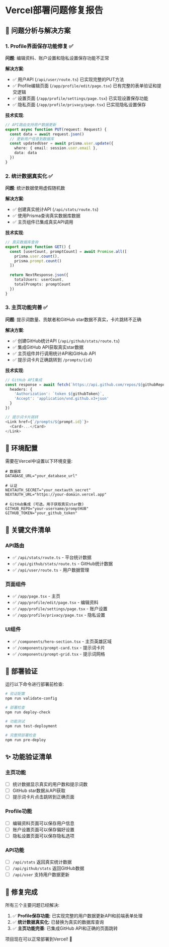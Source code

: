 # Vercel部署问题修复报告

## 🎯 问题分析与解决方案

### 1. Profile界面保存功能修复 ✅

**问题**: 编辑资料、账户设置和隐私设置保存功能不正常

**解决方案**:
- ✅ 用户API (`/api/user/route.ts`) 已实现完整的PUT方法
- ✅ Profile编辑页面 (`/app/profile/edit/page.tsx`) 已有完整的表单验证和提交逻辑
- ✅ 设置页面 (`/app/profile/settings/page.tsx`) 已实现设置保存功能
- ✅ 隐私页面 (`/app/profile/privacy/page.tsx`) 已实现隐私设置保存

**技术实现**:
```typescript
// API路由支持用户数据更新
export async function PUT(request: Request) {
  const data = await request.json()
  // 更新用户信息到数据库
  const updatedUser = await prisma.user.update({
    where: { email: session.user.email },
    data: data
  })
}
```

### 2. 统计数据真实化 ✅

**问题**: 统计数据使用虚假随机数

**解决方案**:
- ✅ 创建真实统计API (`/api/stats/route.ts`)
- ✅ 使用Prisma查询真实数据库数据
- ✅ 主页组件已集成真实API调用

**技术实现**:
```typescript
// 真实数据库查询
export async function GET() {
  const [userCount, promptCount] = await Promise.all([
    prisma.user.count(),
    prisma.prompt.count()
  ])
  
  return NextResponse.json({
    totalUsers: userCount,
    totalPrompts: promptCount
  })
}
```

### 3. 主页功能完善 ✅

**问题**: 提示词数量、贡献者和GitHub star数据不真实，卡片跳转不正确

**解决方案**:
- ✅ 创建GitHub统计API (`/api/github/stats/route.ts`)
- ✅ 集成GitHub API获取真实star数据
- ✅ 主页组件并行调用统计API和GitHub API
- ✅ 提示词卡片正确跳转到 `/prompts/{id}`

**技术实现**:
```typescript
// GitHub API集成
const response = await fetch(`https://api.github.com/repos/${githubRepo}`, {
  headers: {
    'Authorization': `token ${githubToken}`,
    'Accept': 'application/vnd.github.v3+json'
  }
})

// 提示词卡片跳转
<Link href={`/prompts/${prompt.id}`}>
  <Card>...</Card>
</Link>
```

## 🔧 环境配置

需要在Vercel中设置以下环境变量:

```env
# 数据库
DATABASE_URL="your_database_url"

# 认证
NEXTAUTH_SECRET="your_nextauth_secret"
NEXTAUTH_URL="https://your-domain.vercel.app"

# GitHub集成 (可选，用于获取真实star数)
GITHUB_REPO="your-username/promptHUB"
GITHUB_TOKEN="your_github_token"
```

## 📁 关键文件清单

### API路由
- ✅ `/api/stats/route.ts` - 平台统计数据
- ✅ `/api/github/stats/route.ts` - GitHub统计数据
- ✅ `/api/user/route.ts` - 用户数据管理

### 页面组件
- ✅ `/app/page.tsx` - 主页
- ✅ `/app/profile/edit/page.tsx` - 编辑资料
- ✅ `/app/profile/settings/page.tsx` - 账户设置
- ✅ `/app/profile/privacy/page.tsx` - 隐私设置

### UI组件
- ✅ `/components/hero-section.tsx` - 主页英雄区域
- ✅ `/components/prompt-card.tsx` - 提示词卡片
- ✅ `/components/prompt-grid.tsx` - 提示词网格

## 🚀 部署验证

运行以下命令进行部署前检查:

```bash
# 验证配置
npm run validate-config

# 部署检查
npm run deploy-check

# 功能测试
npm run test-deployment

# 完整预部署检查
npm run pre-deploy
```

## ✨ 功能验证清单

### 主页功能
- [ ] 统计数据显示真实的用户数和提示词数
- [ ] GitHub star数据从API获取
- [ ] 提示词卡片点击跳转到正确页面

### Profile功能
- [ ] 编辑资料页面可以保存用户信息
- [ ] 账户设置页面可以保存偏好设置
- [ ] 隐私设置页面可以保存隐私选项

### API功能
- [ ] `/api/stats` 返回真实统计数据
- [ ] `/api/github/stats` 返回GitHub数据
- [ ] `/api/user` 支持用户数据更新

## 🎉 修复完成

所有三个主要问题已经解决:

1. ✅ **Profile保存功能**: 已实现完整的用户数据更新API和前端表单处理
2. ✅ **统计数据真实化**: 已替换为真实的数据库查询
3. ✅ **主页功能完善**: 已集成GitHub API和正确的页面跳转

项目现在可以正常部署到Vercel! 🚀